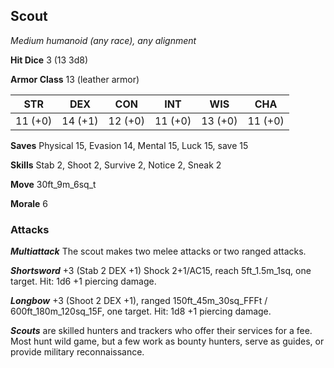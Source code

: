 ## Scout

*Medium humanoid (any race), any alignment*

**Hit Dice** 3 (13 3d8)

**Armor Class** 13 (leather armor)

| STR     | DEX     | CON     | INT     | WIS     | CHA     |
|---------|---------|---------|---------|---------|---------|
| 11 (+0) | 14 (+1) | 12 (+0) | 11 (+0) | 13 (+0) | 11 (+0) |

**Saves** Physical 15, Evasion 14, Mental 15, Luck 15, save 15

**Skills** Stab 2, Shoot 2, Survive 2, Notice 2, Sneak 2

**Move** 30ft\_9m\_6sq\_t

**Morale** 6

### Attacks

***Multiattack*** The scout makes two melee attacks or two ranged attacks.

***Shortsword*** +3 (Stab 2 DEX +1) Shock 2+1/AC15, reach 5ft\_1.5m\_1sq, one target. Hit: 1d6 +1 piercing damage.

***Longbow*** +3 (Shoot 2 DEX +1), ranged 150ft\_45m\_30sq\_FFFt / 600ft\_180m\_120sq\_15F, one target. Hit: 1d8 +1 piercing damage.

***Scouts*** are skilled hunters and trackers who offer their services for a fee. Most hunt wild game, but a few work as bounty hunters, serve as guides, or provide military reconnaissance.


